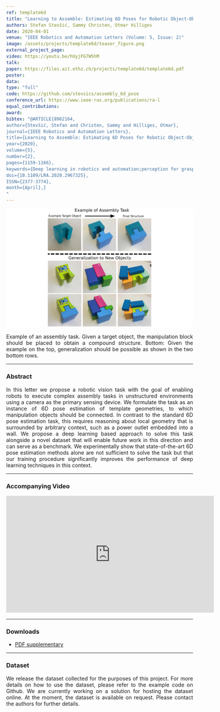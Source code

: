 ```yaml
---
ref: template6d
title: "Learning to Assemble: Estimating 6D Poses for Robotic Object-Object Manipulation"
authors: Stefan Stevšić, Sammy Christen, Otmar Hilliges
date: 2020-04-01
venue: "IEEE Robotics and Automation Letters (Volume: 5, Issue: 2)"
image: /assets/projects/template6d/teaser_figure.png
external_project_page: 
video: https://youtu.be/hUyjFG7W5hM
talk: 
paper: https://files.ait.ethz.ch/projects/template6d/template6d.pdf
poster: 
data: 
type: "full"
code: https://github.com/stevsics/assembly_6d_pose
conference_url: https://www.ieee-ras.org/publications/ra-l
equal_contributions: 
award: 
bibtex: "@ARTICLE{8962164,
author={Stevšić, Stefan and Christen, Sammy and Hilliges, Otmar},
journal={IEEE Robotics and Automation Letters},
title={Learning to Assemble: Estimating 6D Poses for Robotic Object-Object Manipulation},
year={2020},
volume={5},
number={2},
pages={1159-1166},
keywords={Deep learning in robotics and automation;perception for grasping and manipulation;computer vision for automation},
doi={10.1109/LRA.2020.2967325},
ISSN={2377-3774},
month={April},}
"
---
```


<img class="fullcol" src="/assets/projects/template6d/teaser_figure.png" alt="Teaser-Picture"/>

<p align="justify">
    <span class="figurecap">
        Example of an assembly task. Given a target object, the manipulation block should be placed to obtain a compound structure. Bottom: Given the example on the top, generalization should be possible as shown in the two bottom rows.
   </span>
</p>
<hr />
        


<h3>Abstract</h3>
<p align="justify">
In this letter we propose a robotic vision task with the goal of enabling robots to execute complex assembly tasks in unstructured environments using a camera as the primary sensing device. We formulate the task as an instance of 6D pose estimation of template geometries, to which manipulation objects should be connected. In contrast to the standard 6D pose estimation task, this requires reasoning about local geometry that is surrounded by arbitrary context, such as a power outlet embedded into a wall. We propose a deep learning based approach to solve this task alongside a novel dataset that will enable future work in this direction and can serve as a benchmark. We experimentally show that state-of-the-art 6D pose estimation methods alone are not sufficient to solve the task but that our training procedure significantly improves the performance of deep learning techniques in this context.
</p>
<hr />
    


<h3>Accompanying Video</h3>
<div class="video" align="center">
    <iframe width="560" height="315" src="https://www.youtube.com/embed/hUyjFG7W5hM" frameborder="0" allow="accelerometer; autoplay; encrypted-media; gyroscope; picture-in-picture" allowfullscreen></iframe>
</div>
<hr />



<h3>Downloads</h3>
<ul class="linklist">
    <li class="a-pdf"><a target="_blank" title="PDF supplementary" href="<https://files.ait.ethz.ch/projects/template6d/downloads/supplementary_template6d.pdf">PDF supplementary</a></li>
</ul>
<hr />


<h3>Dataset</h3>
<p align="justify">
We release the dataset collected for the purposes of this project. For more details on how to use the dataset, please refer to the example code on Github. We are currently working on a solution for hosting the dataset online. At the moment, the dataset is available on request. Please contact the authors for further details.
</p>
